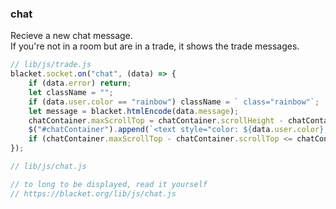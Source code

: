 ### chat
Recieve a new chat message.<br>
If you're not in a room but are in a trade, it shows the trade messages.

```js
// lib/js/trade.js
blacket.socket.on("chat", (data) => {
    if (data.error) return;
    let className = "";
    if (data.user.color == "rainbow") className = ` class="rainbow"`;
    let message = blacket.htmlEncode(data.message);
    chatContainer.maxScrollTop = chatContainer.scrollHeight - chatContainer.offsetHeight;
    $("#chatContainer").append(`<text style="color: ${data.user.color};"${className}>[${data.user.role}] ${data.user.username}: </text><text style="color: white;">${message}</text><br>`);
    if (chatContainer.maxScrollTop - chatContainer.scrollTop <= chatContainer.offsetHeight) chatContainer.scrollTop = chatContainer.scrollHeight;
});
```

```js
// lib/js/chat.js

// to long to be displayed, read it yourself
// https://blacket.org/lib/js/chat.js
```